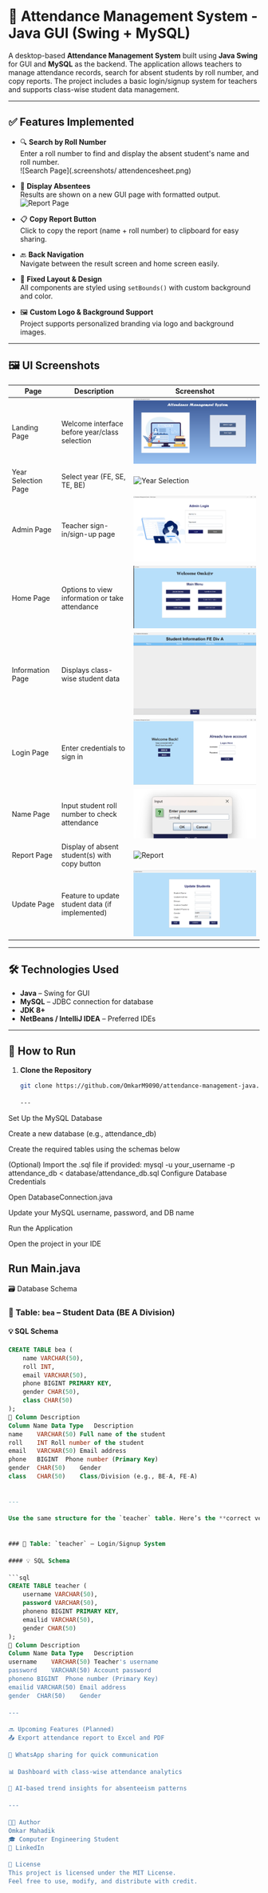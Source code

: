 # 📝 Attendance Management System - Java GUI (Swing + MySQL)

A desktop-based **Attendance Management System** built using **Java Swing** for GUI and **MySQL** as the backend. The application allows teachers to manage attendance records, search for absent students by roll number, and copy reports. The project includes a basic login/signup system for teachers and supports class-wise student data management.

---

## ✅ Features Implemented

- 🔍 **Search by Roll Number**  
  Enter a roll number to find and display the absent student's name and roll number.  
  ![Search Page](.screenshots/ attendencesheet.png)

- 🧾 **Display Absentees**  
  Results are shown on a new GUI page with formatted output.  
  ![Report Page](./screenshots/report.png)

- 📋 **Copy Report Button**  
  Click to copy the report (name + roll number) to clipboard for easy sharing.

- 🔙 **Back Navigation**  
  Navigate between the result screen and home screen easily.

- 🎨 **Fixed Layout & Design**  
  All components are styled using `setBounds()` with custom background and color.

- 🖼️ **Custom Logo & Background Support**  
  Project supports personalized branding via logo and background images.

---

## 🖼️ UI Screenshots

| Page | Description | Screenshot |
|------|-------------|------------|
| Landing Page | Welcome interface before year/class selection | ![Landing](./screenshots/landing.png) |
| Year Selection Page | Select year (FE, SE, TE, BE) | ![Year Selection](./screenshots/year.png) |
| Admin Page | Teacher sign-in/sign-up page | ![Admin Page](./screenshots/admin.png) |
| Home Page | Options to view information or take attendance | ![Home Page](./screenshots/home.png) |
| Information Page | Displays class-wise student data | ![Information](./screenshots/information.png) |
| Login Page | Enter credentials to sign in | ![Login Page](./screenshots/loginpage.png) |
| Name Page | Input student roll number to check attendance | ![Name Page](./screenshots/name.png) |
| Report Page | Display of absent student(s) with copy button | ![Report](./screenshots/report.png) |
| Update Page | Feature to update student data (if implemented) | ![Update](./screenshots/update.png) |

---

## 🛠️ Technologies Used

- **Java** – Swing for GUI
- **MySQL** – JDBC connection for database
- **JDK 8+**
- **NetBeans / IntelliJ IDEA** – Preferred IDEs

---

## 📂 How to Run

1. **Clone the Repository**
   ```bash
   git clone https://github.com/OmkarM9090/attendance-management-java.git

   ---
Set Up the MySQL Database

Create a new database (e.g., attendance_db)

Create the required tables using the schemas below

(Optional) Import the .sql file if provided:
mysql -u your_username -p attendance_db < database/attendance_db.sql
Configure Database Credentials

Open DatabaseConnection.java

Update your MySQL username, password, and DB name

Run the Application

Open the project in your IDE

Run Main.java
---

🗃️ Database Schema
### 📌 Table: `bea` – Student Data (BE A Division)

#### 💡 SQL Schema

```sql
CREATE TABLE bea (
    name VARCHAR(50),
    roll INT,
    email VARCHAR(50),
    phone BIGINT PRIMARY KEY,
    gender CHAR(50),
    class CHAR(50)
);
🧾 Column Description
Column Name	Data Type	Description
name	VARCHAR(50)	Full name of the student
roll	INT	Roll number of the student
email	VARCHAR(50)	Email address
phone	BIGINT	Phone number (Primary Key)
gender	CHAR(50)	Gender
class	CHAR(50)	Class/Division (e.g., BE-A, FE-A)


---

Use the same structure for the `teacher` table. Here’s the **correct version for that too**:


### 📌 Table: `teacher` – Login/Signup System

#### 💡 SQL Schema

```sql
CREATE TABLE teacher (
    username VARCHAR(50),
    password VARCHAR(50),
    phoneno BIGINT PRIMARY KEY,
    emailid VARCHAR(50),
    gender CHAR(50)
);
🧾 Column Description
Column Name	Data Type	Description
username	VARCHAR(50)	Teacher's username
password	VARCHAR(50)	Account password
phoneno	BIGINT	Phone number (Primary Key)
emailid	VARCHAR(50)	Email address
gender	CHAR(50)	Gender

---

🔜 Upcoming Features (Planned)
📤 Export attendance report to Excel and PDF

📲 WhatsApp sharing for quick communication

📊 Dashboard with class-wise attendance analytics

🧠 AI-based trend insights for absenteeism patterns

---

👨‍💻 Author
Omkar Mahadik
🎓 Computer Engineering Student
🔗 LinkedIn 

📜 License
This project is licensed under the MIT License.
Feel free to use, modify, and distribute with credit.
